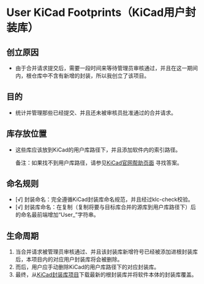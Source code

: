 # User KiCad Footprints（KiCad用户封装库）

## 创立原因
- 由于合并请求提交后，需要一段时间来等待管理员审核通过，并且在这一期间内，根仓库中不含有新增的封装，所以我创立了该项目。

## 目的
- 统计并管理那些已经提交、并且还未被审核员批准通过的合并请求。

## 库存放位置
- 这些库应该放到KiCad的用户库路径下，并且添加软件内的索引路径。

    备注：如果找不到用户库路径，请参见[KiCad官网帮助页面](https://docs.kicad.org/8.0/zh/getting_started_in_kicad/getting_started_in_kicad.html) 寻找答案。

## 命名规则
- [√] 封装命名：完全遵循KiCad封装库命名规范，并且经过klc-check校验。
- [√] 封装库命名：在复制（复制将要与目标库合并的源库到用户库路径下）后的命名最前端增加“User_”字符串。

## 生命周期
1. 当合并请求被管理员审核通过、并且该封装库新增符号已经被添加进根封装库后，本项目内的对应用户封装库将会被删除。
2. 而后，用户应手动删除KiCad的用户库路径下的对应封装库。
3. 最终，从[KiCad封装库项目](https://gitlab.com/kicad/libraries/kicad-footprints)下载最新的根封装库并将软件本体的封装库覆盖。
